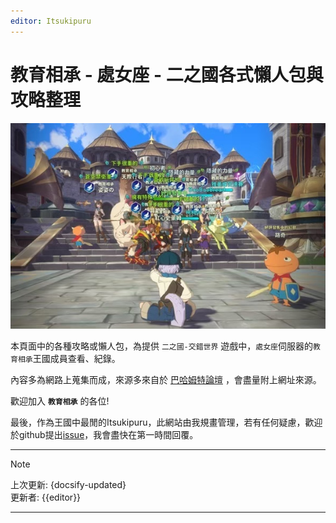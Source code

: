 ```yaml
---
editor: Itsukipuru
---
```


# 教育相承 - 處女座 - 二之國各式懶人包與攻略整理 <!-- {docsify-ignore} -->

![First King](figures/landpage/first_king_ko.jpg)

本頁面中的各種攻略或懶人包，為提供 `二之國-交錯世界` 遊戲中，`處女座`伺服器的`教育相承`王國成員查看、紀錄。

內容多為網路上蒐集而成，來源多來自於 [巴哈姆特論壇](https://forum.gamer.com.tw/B.php?bsn=37619) ，會盡量附上網址來源。

歡迎加入 **`教育相承`** 的各位!

最後，作為王國中最閒的Itsukipuru，此網站由我規畫管理，若有任何疑慮，歡迎於github提出[issue](https://github.com/JuenTingShie/ninokuniCW/issues)，我會盡快在第一時間回覆。

---

> [!NOTE]
> 上次更新: {docsify-updated}  
> 更新者: {{editor}}

---
